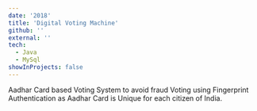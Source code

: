 ```yaml
---
date: '2018'
title: 'Digital Voting Machine'
github: ''
external: ''
tech:
  - Java
  - MySql
showInProjects: false
---
```


Aadhar Card based Voting System to avoid fraud Voting using Fingerprint Authentication as Aadhar Card is Unique for each citizen of India.
